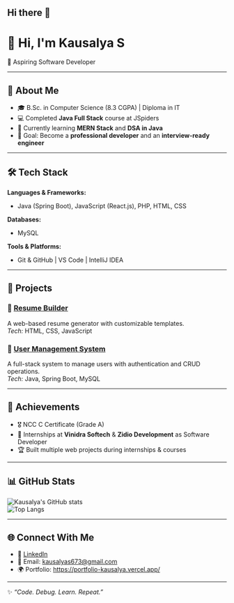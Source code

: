 ## Hi there 👋

<!--
**Kausalya-s673/Kausalya-s673** is a ✨ _special_ ✨ repository because its `README.md` (this file) appears on your GitHub profile.

Here are some ideas to get you started:

- 🔭 I’m currently working on ...
- 🌱 I’m currently learning ...
- 👯 I’m looking to collaborate on ...
- 🤔 I’m looking for help with ...
- 💬 Ask me about ...
- 📫 How to reach me: ...
- 😄 Pronouns: ...
- ⚡ Fun fact: ...
-->
# 👋 Hi, I'm Kausalya S  

🎯 Aspiring Software Developer 

---

## 🚀 About Me
- 🎓 B.Sc. in Computer Science (8.3 CGPA) | Diploma in IT  
- 💻 Completed **Java Full Stack** course at JSpiders  
- 🌱 Currently learning **MERN Stack** and **DSA in Java**  
- 🎯 Goal: Become a **professional developer** and an **interview-ready engineer**  

---

## 🛠️ Tech Stack
**Languages & Frameworks:**  
- Java (Spring Boot), JavaScript (React.js), PHP, HTML, CSS  

**Databases:**  
- MySQL  

**Tools & Platforms:**  
- Git & GitHub | VS Code | IntelliJ IDEA  

---

## 📌 Projects
### 🔹 [Resume Builder](#)
A web-based resume generator with customizable templates.  
*Tech:* HTML, CSS, JavaScript  

### 🔹 [User Management System](#)
A full-stack system to manage users with authentication and CRUD operations.  
*Tech:* Java, Spring Boot, MySQL  


---

## 🌟 Achievements
- 🎖️ NCC C Certificate (Grade A)  
- 🏅 Internships at **Vinidra Softech** & **Zidio Development** as Software Developer  
- 🏆 Built multiple web projects during internships & courses  

---

## 📊 GitHub Stats
![Kausalya's GitHub stats](https://github-readme-stats.vercel.app/api?username=Kausalya-S&show_icons=true&theme=radical)  
![Top Langs](https://github-readme-stats.vercel.app/api/top-langs/?username=Kausalya-S&layout=compact&theme=radical)  

---

## 🌐 Connect With Me
- 💼 [LinkedIn](https://www.linkedin.com/in/kausalya-s/)  
- 📧 Email: kausalyas673@gmail.com  
- 🌍 Portfolio: https://portfolio-kausalya.vercel.app/ 

---
✨ *“Code. Debug. Learn. Repeat.”*  
